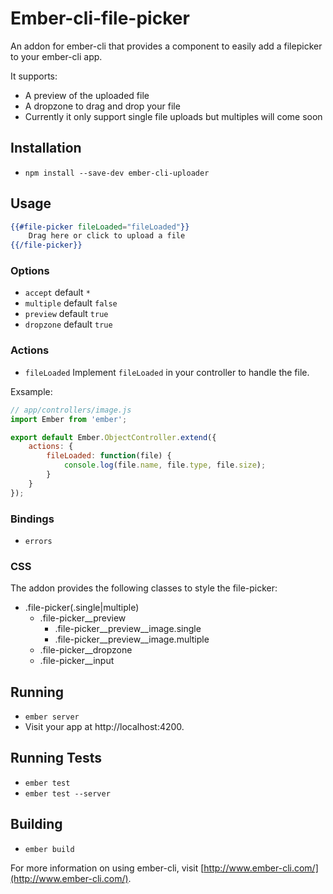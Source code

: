 # Ember-cli-file-picker

An addon for ember-cli that provides a component to easily add a filepicker to your ember-cli app.

It supports:
* A preview of the uploaded file
* A dropzone to drag and drop your file
* Currently it only support single file uploads but multiples will come soon


## Installation

* `npm install --save-dev ember-cli-uploader`

## Usage

```handlebars
{{#file-picker fileLoaded="fileLoaded"}}
	Drag here or click to upload a file
{{/file-picker}}
```

### Options

* `accept` default `*`
* `multiple` default `false`
* `preview` default `true`
* `dropzone` default `true`

### Actions

* `fileLoaded` Implement `fileLoaded` in your controller to handle the file.

Exsample:

```js
// app/controllers/image.js
import Ember from 'ember';

export default Ember.ObjectController.extend({
	actions: {
		fileLoaded: function(file) {
			console.log(file.name, file.type, file.size);
		}
	}
});
```

### Bindings

* `errors`

### CSS

The addon provides the following classes to style the file-picker:

* .file-picker(.single|multiple)
  * .file-picker__preview
    * .file-picker__preview__image.single
    * .file-picker__preview__image.multiple
  * .file-picker__dropzone
  * .file-picker__input

## Running

* `ember server`
* Visit your app at http://localhost:4200.

## Running Tests

* `ember test`
* `ember test --server`

## Building

* `ember build`

For more information on using ember-cli, visit [http://www.ember-cli.com/](http://www.ember-cli.com/).
